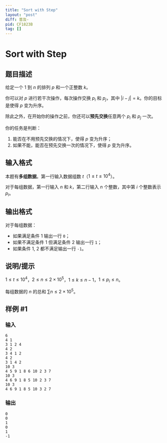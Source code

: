 ```yaml
---
title: "Sort with Step"
layout: "post"
diff: 普及-
pid: CF1823B
tag: []
---
```


# Sort with Step

## 题目描述

给定一个 $1$ 到 $n$ 的排列 $p$ 和一个正整数 $k$。

你可以对 $p$ 进行若干次操作，每次操作交换 $p_i$ 和 $p_j$，其中 $|i-j|=k$。你的目标是使得 $p$ 变为升序。

除此之外，在开始你的操作之前，你还可以**预先交换**任意两个 $p_i$ 和 $p_j$ 一次。

你的任务是判断：

1. 能否在不用预先交换的情况下，使得 $p$ 变为升序；
2. 如果不能，能否在预先交换一次的情况下，使得 $p$ 变为升序。

## 输入格式

本题有**多组数据**。第一行输入数据组数 $t$（$1\le t\le10^4$）。

对于每组数据，第一行输入 $n$ 和 $k$，第二行输入 $n$ 个整数，其中第 $i$ 个整数表示 $p_i$。

## 输出格式

对于每组数据：

- 如果满足条件 1 输出一行 `0`；
- 如果不满足条件 1 但满足条件 2 输出一行 `1`；
- 如果条件 1, 2 都不满足输出一行 `-1`。

## 说明/提示

$1\le t\le10^4$，$2\le n\le2\times10^5$，$1\le k\le n-1$，$1\le p_i\le n$。

每组数据的 $n$ 的总和 $\sum n\le2\times10^5$。

## 样例 #1

### 输入

```
6
4 1
3 1 2 4
4 2
3 4 1 2
4 2
3 1 4 2
10 3
4 5 9 1 8 6 10 2 3 7
10 3
4 6 9 1 8 5 10 2 3 7
10 3
4 6 9 1 8 5 10 3 2 7
```

### 输出

```
0
0
1
0
1
-1
```

